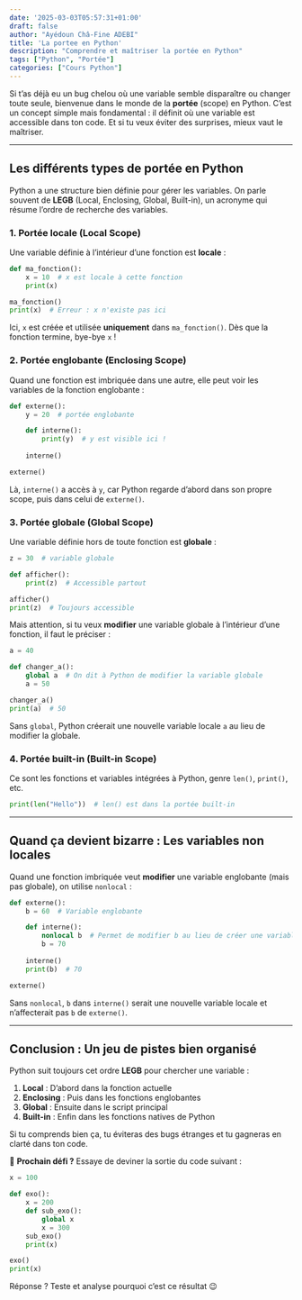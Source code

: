 ```yaml
---
date: '2025-03-03T05:57:31+01:00'
draft: false
author: "Ayédoun Châ-Fine ADEBI"
title: 'La portee en Python'
description: "Comprendre et maîtriser la portée en Python"
tags: ["Python", "Portée"]
categories: ["Cours Python"]
---
```



Si t’as déjà eu un bug chelou où une variable semble disparaître ou changer toute seule, bienvenue dans le monde de la **portée** (scope) en Python. C’est un concept simple mais fondamental : il définit où une variable est accessible dans ton code. Et si tu veux éviter des surprises, mieux vaut le maîtriser.  

---

## **Les différents types de portée en Python**  

Python a une structure bien définie pour gérer les variables. On parle souvent de **LEGB** (Local, Enclosing, Global, Built-in), un acronyme qui résume l’ordre de recherche des variables.  

### **1. Portée locale (Local Scope)**  
Une variable définie à l’intérieur d’une fonction est **locale** :  

```python
def ma_fonction():
    x = 10  # x est locale à cette fonction
    print(x)

ma_fonction()
print(x)  # Erreur : x n'existe pas ici
```
Ici, `x` est créée et utilisée **uniquement** dans `ma_fonction()`. Dès que la fonction termine, bye-bye `x` !  

### **2. Portée englobante (Enclosing Scope)**  
Quand une fonction est imbriquée dans une autre, elle peut voir les variables de la fonction englobante :  

```python
def externe():
    y = 20  # portée englobante

    def interne():
        print(y)  # y est visible ici !
    
    interne()

externe()
```
Là, `interne()` a accès à `y`, car Python regarde d’abord dans son propre scope, puis dans celui de `externe()`.  

### **3. Portée globale (Global Scope)**  
Une variable définie hors de toute fonction est **globale** :  

```python
z = 30  # variable globale

def afficher():
    print(z)  # Accessible partout

afficher()
print(z)  # Toujours accessible
```
Mais attention, si tu veux **modifier** une variable globale à l’intérieur d’une fonction, il faut le préciser :  

```python
a = 40

def changer_a():
    global a  # On dit à Python de modifier la variable globale
    a = 50

changer_a()
print(a)  # 50
```
Sans `global`, Python créerait une nouvelle variable locale `a` au lieu de modifier la globale.  

### **4. Portée built-in (Built-in Scope)**  
Ce sont les fonctions et variables intégrées à Python, genre `len()`, `print()`, etc.  

```python
print(len("Hello"))  # len() est dans la portée built-in
```

---

## **Quand ça devient bizarre : Les variables non locales**  

Quand une fonction imbriquée veut **modifier** une variable englobante (mais pas globale), on utilise `nonlocal` :  

```python
def externe():
    b = 60  # Variable englobante

    def interne():
        nonlocal b  # Permet de modifier b au lieu de créer une variable locale
        b = 70
    
    interne()
    print(b)  # 70

externe()
```
Sans `nonlocal`, `b` dans `interne()` serait une nouvelle variable locale et n’affecterait pas `b` de `externe()`.

---

## **Conclusion : Un jeu de pistes bien organisé**  

Python suit toujours cet ordre **LEGB** pour chercher une variable :  
1. **Local** : D’abord dans la fonction actuelle  
2. **Enclosing** : Puis dans les fonctions englobantes  
3. **Global** : Ensuite dans le script principal  
4. **Built-in** : Enfin dans les fonctions natives de Python  

Si tu comprends bien ça, tu éviteras des bugs étranges et tu gagneras en clarté dans ton code.  

🚀 **Prochain défi ?** Essaye de deviner la sortie du code suivant :  

```python
x = 100

def exo():
    x = 200
    def sub_exo():
        global x
        x = 300
    sub_exo()
    print(x)

exo()
print(x)
```

Réponse ? Teste et analyse pourquoi c’est ce résultat 😉
